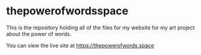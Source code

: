 # thepowerofwordsspace
This is the repository holding all of the files for my website for my art project about the power of words.

You can view the live site at https://thepowerofwords.space
